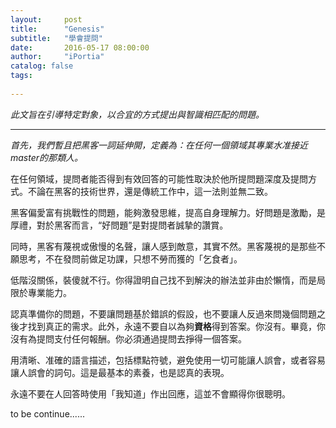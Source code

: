 ```yaml
---
layout:     post
title:      "Genesis"
subtitle:   "學會提問"
date:       2016-05-17 08:00:00
author:     "iPortia"
catalog: false
tags:
    
---
```





*此文旨在引導特定對象，以合宜的方式提出與智識相匹配的問題。*

****

*首先，我們暫且把黑客一詞延伸開，定義為：在任何一個領域其專業水准接近master的那類人。*

在任何領域，提問者能否得到有效回答的可能性取決於他所提問題深度及提問方式。不論在黑客的技術世界，還是傳統工作中，這一法則並無二致。

黑客偏愛富有挑戰性的問題，能夠激發思維，提高自身理解力。好問題是激勵，是厚禮，對於黑客而言，“好問題”是對提問者誠摯的讚賞。

同時，黑客有蔑視或傲慢的名聲，讓人感到敵意，其實不然。黑客蔑視的是那些不願思考，不在發問前做足功課，只想不勞而獲的「乞食者」。

低階沒關係，裝傻就不行。你得證明自己找不到解決的辦法並非由於懶惰，而是局限於專業能力。

認真準備你的問題，不要讓問題基於錯誤的假設，也不要讓人反過來問幾個問題之後才找到真正的需求。此外，永遠不要自以為夠**資格**得到答案。你沒有。畢竟，你沒有為提問支付任何報酬。你必須通過提問去掙得一個答案。

用清晰、准確的語言描述，包括標點符號，避免使用一切可能讓人誤會，或者容易讓人誤會的詞句。這是最基本的素養，也是認真的表現。

永遠不要在人回答時使用「我知道」作出回應，這並不會顯得你很聰明。 

to be continue......


